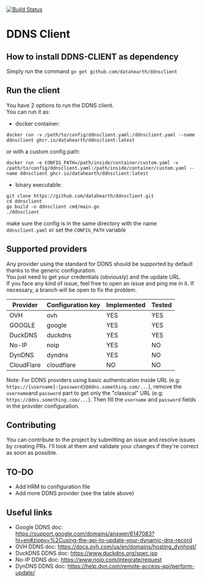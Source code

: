 [![Build Status](https://drone.antoine-langlois.net/api/badges/DataHearth/ddnsclient/status.svg)](https://drone.antoine-langlois.net/DataHearth/ddnsclient)
# DDNS Client

## How to install DDNS-CLIENT as dependency

Simply run the command `go get github.com/datahearth/ddnsclient`

## Run the client

You have 2 options to run the DDNS client.  
You can run it as: 
- docker container:  
```
docker run -v /path/to/config/ddnsclient.yaml:/ddnsclient.yaml --name ddnsclient ghcr.io/datahearth/ddnsclient:latest
```
or with a custom config path:  
```
docker run -e CONFIG_PATH=/path/inside/container/custom.yaml -v /path/to/config/ddnsclient.yaml:/path/inside/container/custom.yaml --name ddnsclient ghcr.io/datahearth/ddnsclient:latest
```

- binary executable:
```
git clone https://github.com/datahearth/ddnsclient.git
cd ddnsclient
go build -o ddnsclient cmd/main.go
./ddnsclient
```
make sure the config is in the same directory with the name `ddnsclient.yaml` or set the `CONFIG_PATH` variable

## Supported providers

Any provider using the standard for DDNS should be supported by default thanks to the generic configuration.  
You just need to get your credentials (obviously) and the update URL.  
If you face any kind of issue, feel free to open an issue and ping me in it. If necessary, a branch will be open to fix the problem.  

| Provider   	| Configuration key 	| Implemented 	| Tested 	|
|------------	|-------------------	|-------------	|--------	|
| OVH        	| ovh               	| YES         	| YES    	|
| GOOGLE     	| google            	| YES         	| YES    	|
| DuckDNS    	| duckdns           	| YES         	| YES     |
| No-IP      	| noip              	| YES          	| NO     	|
| DynDNS     	| dyndns            	| YES          	| NO     	|
| CloudFlare 	| cloudflare        	| NO          	| NO     	|

Note: 
For DDNS providers using basic authentication inside URL (e.g: `https://{username}:{password}@ddns.something.com/...`), remove the `username`and `password` part to get only the "classical" URL (e.g: `https://ddns.something.com/...`). Then fill the `username` and `password` fields in the provider configuration.

## Contributing

You can contribute to the project by submitting an issue and resolve issues by creating PRs. I'll look at them and validate your changes if they're correct as soon as possible. 

## TO-DO

- Add HRM to configuration file
- Add more DDNS provider (see the table above)

## Useful links
- Google DDNS doc: https://support.google.com/domains/answer/6147083?hl=en#zippy=%2Cusing-the-api-to-update-your-dynamic-dns-record
- OVH DDNS doc: https://docs.ovh.com/us/en/domains/hosting_dynhost/
- DuckDNS DDNS doc: https://www.duckdns.org/spec.jsp
- No-IP DDNS doc: https://www.noip.com/integrate/request
- DynDNS DDNS doc: https://help.dyn.com/remote-access-api/perform-update/
